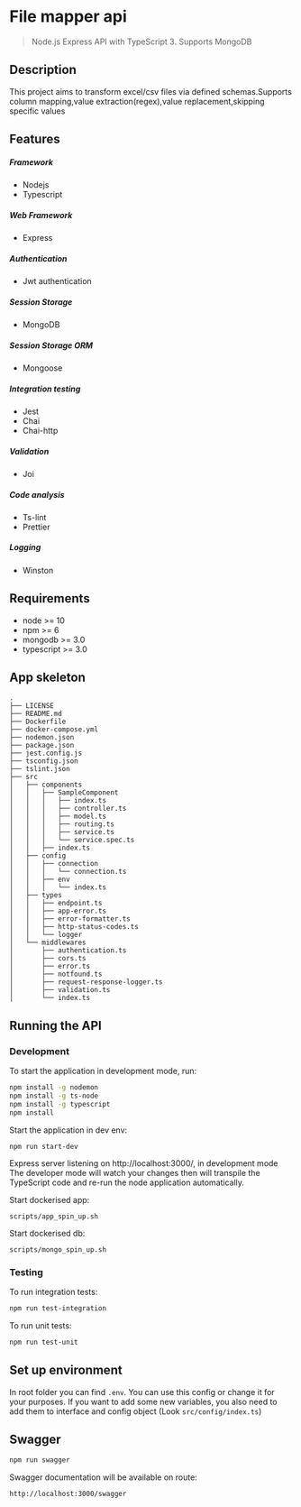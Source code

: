 # File mapper api

> Node.js Express API with TypeScript 3. Supports MongoDB

## Description
This project aims to transform excel/csv files via defined schemas.Supports column mapping,value extraction(regex),value replacement,skipping specific values 

## Features
##### Framework
- Nodejs
- Typescript
##### Web Framework
- Express
##### Authentication
- Jwt authentication
##### Session Storage
- MongoDB
##### Session Storage ORM
- Mongoose
##### Integration testing
- Jest
- Chai
- Chai-http
##### Validation
- Joi
##### Code analysis 
- Ts-lint
- Prettier
##### Logging
- Winston


## Requirements

- node >= 10
- npm >= 6
- mongodb >= 3.0
- typescript >= 3.0

## App skeleton
```
.
├── LICENSE
├── README.md
├── Dockerfile
├── docker-compose.yml
├── nodemon.json
├── package.json
├── jest.config.js
├── tsconfig.json
├── tslint.json
├── src
│   ├── components
│   │   ├── SampleComponent
│   │   │   ├── index.ts
│   │   │   ├── controller.ts
│   │   │   ├── model.ts
│   │   │   ├── routing.ts
│   │   │   ├── service.ts
│   │   │   └── service.spec.ts
│   │   ├── index.ts
│   ├── config
│   │   ├── connection
│   │   │   └── connection.ts
│   │   ├── env
│   │   │   └── index.ts
│   ├── types
│   │   ├── endpoint.ts
│   │   ├── app-error.ts
│   │   ├── error-formatter.ts
│   │   ├── http-status-codes.ts
│   │   └── logger
│   └── middlewares
│       ├── authentication.ts
│       ├── cors.ts
│       ├── error.ts
│       ├── notfound.ts
│       ├── request-response-logger.ts
│       ├── validation.ts
│       └── index.ts
```

## Running the API
### Development
To start the application in development mode, run:

```bash
npm install -g nodemon
npm install -g ts-node
npm install -g typescript
npm install
```

Start the application in dev env:
```
npm run start-dev
```
Express server listening on http://localhost:3000/, in development mode
The developer mode will watch your changes then will transpile the TypeScript code and re-run the node application automatically.

Start dockerised app:
```
scripts/app_spin_up.sh
```

Start dockerised db:
```
scripts/mongo_spin_up.sh
```

### Testing
To run integration tests: 
```bash
npm run test-integration
```
To run unit tests: 
```bash
npm run test-unit
```

## Set up environment
In root folder you can find `.env`. You can use this config or change it for your purposes.
If you want to add some new variables, you also need to add them to interface and config object (Look `src/config/index.ts`)

## Swagger
```bash
npm run swagger
```
Swagger documentation will be available on route: 
```bash
http://localhost:3000/swagger
```
